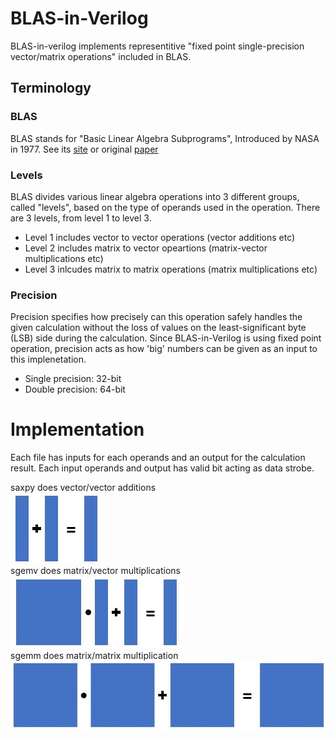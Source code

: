 # BLAS-in-Verilog
BLAS-in-verilog implements representitive "fixed point single-precision vector/matrix operations" included in BLAS.

## Terminology

### BLAS
BLAS stands for "Basic Linear Algebra Subprograms", Introduced by NASA in 1977.
See its [site](http://www.netlib.org/blas/) or original [paper](https://ntrs.nasa.gov/archive/nasa/casi.ntrs.nasa.gov/19780018835.pdf)

### Levels
BLAS divides various linear algebra operations into 3 different groups, called "levels", based on the type of operands used in the operation.
There are 3 levels, from level 1 to level 3.
* Level 1 includes vector to vector operations (vector additions etc)
* Level 2 includes matrix to vector opeartions (matrix-vector multiplications etc)
* Level 3 inlcudes matrix to matrix operations (matrix multiplications etc)

### Precision

Precision specifies how precisely can this operation safely handles the given calculation without the loss of values on the least-significant byte (LSB) side during the calculation. Since BLAS-in-Verilog is using fixed point operation, precision acts as how 'big' numbers can be given as an input to this implenetation.

* Single precision: 32-bit
* Double precision: 64-bit

# Implementation

Each file has inputs for each operands and an output for the calculation result. Each input operands and output has valid bit acting as data strobe.

saxpy does vector/vector additions<br/>
![saxpy_image](https://github.com/2channelkrt/BLAS-in-Verilog/blob/master/assets/saxpy.jpg)<br/>
sgemv does matrix/vector multiplications<br/>
![sgemv_image](https://github.com/2channelkrt/BLAS-in-Verilog/blob/master/assets/sgemv.jpg)<br/>
sgemm does matrix/matrix multiplication<br/>
![sgemm_image](https://github.com/2channelkrt/BLAS-in-Verilog/blob/master/assets/sgemm.jpg)
